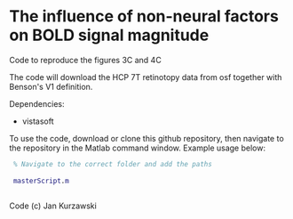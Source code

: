 # The influence of non-neural factors on BOLD signal magnitude
Code to reproduce the figures 3C and 4C 


The code will download the HCP 7T retinotopy data from osf together with Benson's V1 definition.

Dependencies:
* vistasoft

To use the code, download or clone this github repository, then navigate to the repository in the Matlab command window.
Example usage below:

``` Matlab
 % Navigate to the correct folder and add the paths
 
 masterScript.m
 
``` 
 
 
Code (c) Jan Kurzawski

